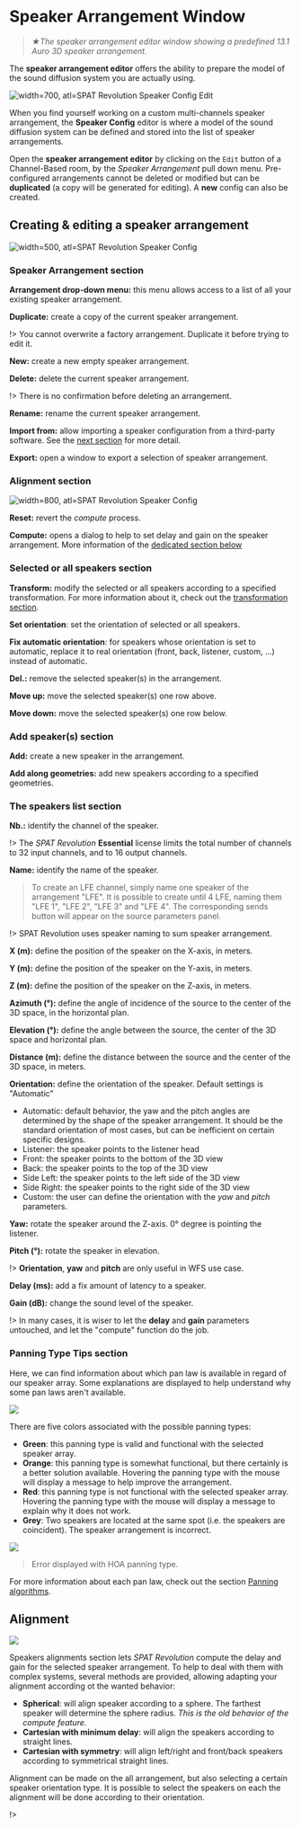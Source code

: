 # Speaker Arrangement Window

> *★The speaker arrangement editor window showing a predefined 13.1 Auro 3D speaker arrangement.*

The **speaker arrangement editor** offers the ability to prepare the model of the sound diffusion system you are actually using.

![width=700, atl=_SPAT Revolution_ Speaker Config Edit](https://media.githubusercontent.com/media/FLUX-SE/doc_images/main/SpatR/Setup/RoomInspectorEdit.png)

When you find yourself working on a custom multi-channels speaker arrangement, the **Speaker Config** editor is where a model of the sound diffusion system can be defined and stored into the list of speaker arrangements.

Open the **speaker arrangement editor** by clicking on the <code>Edit</code> button of a Channel-Based room, by the _Speaker Arrangement_ pull down menu. Pre-configured arrangements cannot be deleted or modified but can be **duplicated** (a copy will be generated for editing). A **new** config can also be created.

## Creating & editing a speaker arrangement

![width=500, atl=_SPAT Revolution_ Speaker Config](https://media.githubusercontent.com/media/FLUX-SE/doc_images/main/SpatR/Setup/SpeakerEditor3.png)

### Speaker Arrangement section

**Arrangement drop-down menu:** this menu allows access to a list of all your existing speaker arrangement.

**Duplicate:** create a copy of the current speaker arrangement.

!> You cannot overwrite a factory arrangement. Duplicate it before trying to edit it.

**New:** create a new empty speaker arrangement.

**Delete:** delete the current speaker arrangement.

!> There is no confirmation before deleting an arrangement.

**Rename:** rename the current speaker arrangement.

**Import from:** allow importing a speaker configuration from a third-party software. See the [next section](Spat_Environment_Import_Speaker_Config.md) for more detail.

**Export:** open a window to export a selection of speaker arrangement.

### Alignment section

![width=800, atl=_SPAT Revolution_ Speaker Config](https://media.githubusercontent.com/media/FLUX-SE/doc_images/main/SpatR/Setup/SpeakerEditorCompute3.png)

**Reset:** revert the *compute* process.

**Compute:** opens a dialog to help to set delay and gain on the speaker arrangement. More information of the [dedicated section below](Spat_Environment_Speaker_Arrangement_Editor.md?id=delay-and-gain-computing)

### Selected or all speakers section

**Transform:** modify the selected or all speakers according to a specified transformation. For more information about it, check out the [transformation section](Spat_Environment_Transformation.md).

**Set orientation**: set the orientation of selected or all speakers.

**Fix automatic orientation**: for speakers whose orientation is set to automatic, replace it to real orientation (front, back, listener, custom, ...) instead of automatic.

**Del.:** remove the selected speaker(s) in the arrangement.

**Move up:** move the selected speaker(s) one row above.

**Move down:** move the selected speaker(s) one row below.

### Add speaker(s) section

**Add:** create a new speaker in the arrangement.

**Add along geometries:** add new speakers according to a specified geometries.


### The speakers list section

**Nb.:** identify the channel of the speaker.

!> The _SPAT Revolution_ **Essential** license limits the total number of channels to 32 input channels, and to 16 output channels.

**Name:** identify the name of the speaker.

> To create an LFE channel, simply name one speaker of the arrangement "LFE". It is possible to create until 4 LFE, naming them "LFE 1", "LFE 2", "LFE 3" and "LFE 4". The corresponding sends button will appear on the source parameters panel.  

!> SPAT Revolution uses speaker naming to sum speaker arrangement.

**X (m):** define the position of the speaker on the X-axis, in meters.

**Y (m):** define the position of the speaker on the Y-axis, in meters.

**Z (m):** define the position of the speaker on the Z-axis, in meters.

**Azimuth (°):** define the angle of incidence of the source to the center of the 3D space, in the horizontal plan.

**Elevation (°):** define the angle between the source, the center of the 3D space and horizontal plan.

**Distance (m):** define the distance between the source and the center of the 3D space, in meters.

**Orientation:** define the orientation of the speaker. Default settings is "Automatic"

  + Automatic: default behavior, the yaw and the pitch angles are determined by the shape of the speaker arrangement. It should be the standard orientation of most cases, but can be inefficient on certain specific designs.
  + Listener: the speaker points to the listener head
  + Front: the speaker points to the bottom of the 3D view
  + Back: the speaker points to the top of the 3D view
  + Side Left: the speaker points to the left side of the 3D view
  + Side Right: the speaker points to the right side of the 3D view
  + Custom: the user can define the orientation with the *yaw* and *pitch* parameters.

**Yaw:** rotate the speaker around the Z-axis. 0° degree is pointing the listener.

**Pitch (°):** rotate the speaker in elevation.

!> **Orientation**, **yaw** and **pitch** are only useful in WFS use case.

**Delay (ms):** add a fix amount of latency to a speaker.

**Gain (dB):** change the sound level of the speaker.

!> In many cases, it is wiser to let the **delay** and **gain** parameters untouched, and let the "compute" function do the job.

### Panning Type Tips section

Here, we can find information about which pan law is available in regard of our speaker array. Some explanations are displayed to help understand why some pan laws aren't available.

![](https://media.githubusercontent.com/media/FLUX-SE/doc_images/main/SpatR/Setup/SpeakerEditorPanningTips.png)

There are five colors associated with the possible panning types:
+ **Green**: this panning type is valid and functional with the selected speaker array.
+ **Orange**: this panning type is somewhat functional, but there certainly is a better solution available. Hovering the panning type with the mouse will display a message to help improve the arrangement.
+ **Red**: this panning type is not functional with the selected speaker array. Hovering the panning type with the mouse will display a message to explain why it does not work.
+ **Grey**: Two speakers are located at the same spot (i.e. the speakers are coincident). The speaker arrangement is incorrect.

![](https://media.githubusercontent.com/media/FLUX-SE/doc_images/main/SpatR/Setup/SpeakerEditorInvalid.png)

> Error displayed with HOA panning type.

For more information about each pan law, check out the section [Panning algorithms](Spatialisation_Technology_Panning_Algorithms.md).

## Alignment

![](https://media.githubusercontent.com/media/FLUX-SE/doc_images/main/SpatR/Setup/AlignmentDialog.png)

Speakers alignments section lets _SPAT Revolution_ compute the delay and gain for the selected speaker arrangement. To help to deal with them with complex systems, several methods are provided, allowing adapting your alignment according ot the wanted behavior:

- **Spherical**: will align speaker according to a sphere. The farthest speaker will determine the sphere radius. _This is the old behavior of the compute feature._
- **Cartesian with minimum delay**: will align the speakers according to straight lines.
- **Cartesian with symmetry**: will align left/right and front/back speakers according to symmetrical straight lines.

Alignment can be made on the all arrangement, but also selecting a certain speaker orientation type. 
It is possible to select the speakers on each the alignment will be done according to their orientation.

!> 